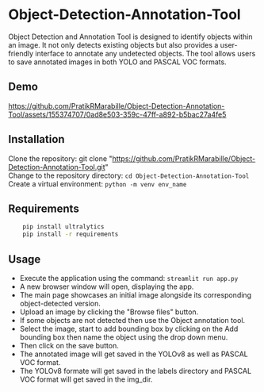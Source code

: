 # Object-Detection-Annotation-Tool
Object Detection and Annotation Tool is designed to identify objects within an image. It not only detects existing objects but also provides a user-friendly interface to annotate any undetected objects. The tool allows users to save annotated images in both YOLO and PASCAL VOC formats.

 ## Demo
 https://github.com/PratikRMarabille/Object-Detection-Annotation-Tool/assets/155374707/0ad8e503-359c-47ff-a892-b5bac27a4fe5

 ## Installation

 Clone the repository: git clone "https://github.com/PratikRMarabille/Object-Detection-Annotation-Tool.git" <br/>
 Change to the repository directory: ```cd Object-Detection-Annotation-Tool ``` <br/>
 Create a virtual environment: ```python -m venv env_name```

 ## Requirements
```bash
    pip install ultralytics
    pip install -r requirements
```
## Usage

* Execute the application using the command: ```streamlit run app.py``` 
* A new browser window will open, displaying the app.
* The main page showcases an initial image alongside its corresponding object-detected version. 
* Upload an image by clicking the "Browse files" button.
* If some objects are not detected then use the Object annotation tool.
* Select the image, start to add bounding box by clicking on the Add bounding box then name the object using the drop down menu.
* Then click on the save button.
* The annotated image will get saved in the YOLOv8 as well as PASCAL VOC format.
* The YOLOv8 formate will get saved in the labels directory and PASCAL VOC format will get saved in the img_dir.
